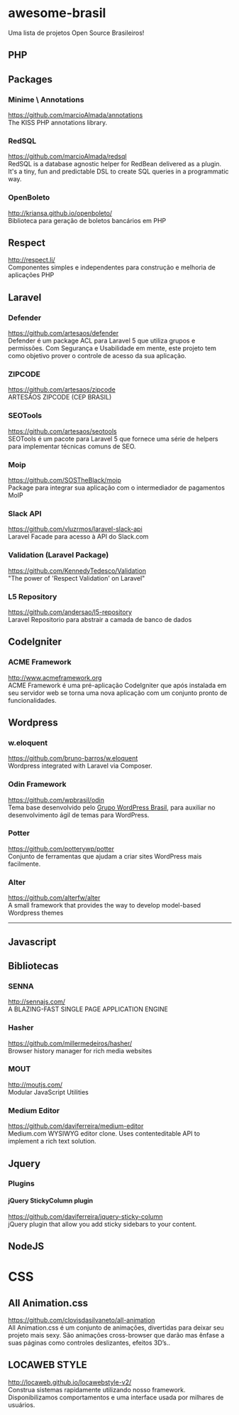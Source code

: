# awesome-brasil
Uma lista de projetos Open Source Brasileiros!

PHP
---

## Packages

### Minime \ Annotations
https://github.com/marcioAlmada/annotations  
The KISS PHP annotations library.

### RedSQL
https://github.com/marcioAlmada/redsql  
RedSQL is a database agnostic helper for RedBean delivered as a plugin. It's a tiny, fun and predictable DSL to create SQL queries in a programmatic way.

### OpenBoleto
http://kriansa.github.io/openboleto/  
Biblioteca para geração de boletos bancários em PHP

## Respect
http://respect.li/  
Componentes simples e independentes para construção e melhoria de aplicações PHP

## Laravel

### Defender
https://github.com/artesaos/defender  
Defender é um package ACL para Laravel 5 que utiliza grupos e permissões. Com Segurança e Usabilidade em mente, este projeto tem como objetivo prover o controle de acesso da sua aplicação.

### ZIPCODE
https://github.com/artesaos/zipcode  
ARTESÃOS ZIPCODE (CEP BRASIL)

### SEOTools
https://github.com/artesaos/seotools  
SEOTools é um pacote para Laravel 5 que fornece uma série de helpers para implementar técnicas comuns de SEO.

### Moip
https://github.com/SOSTheBlack/moip  
Package para integrar sua aplicação com o intermediador de pagamentos MoIP

### Slack API
https://github.com/vluzrmos/laravel-slack-api   
Laravel Facade para acesso à API do Slack.com

### Validation (Laravel Package)
https://github.com/KennedyTedesco/Validation  
"The power of 'Respect Validation' on Laravel"

### L5 Repository
https://github.com/andersao/l5-repository  
Laravel Repositorio para abstrair a camada de banco de dados
## CodeIgniter

### ACME Framework
http://www.acmeframework.org  
ACME Framework é uma pré-aplicação CodeIgniter que após instalada em seu servidor web se torna uma nova aplicação com um conjunto pronto de funcionalidades.

## Wordpress

### w.eloquent 
https://github.com/bruno-barros/w.eloquent  
Wordpress integrated with Laravel via Composer.

### Odin Framework
https://github.com/wpbrasil/odin  
Tema base desenvolvido pelo [Grupo WordPress Brasil](https://www.facebook.com/groups/wordpress.brasil), para auxiliar no desenvolvimento ágil de temas para WordPress.

### Potter
https://github.com/potterywp/potter  
Conjunto de ferramentas que ajudam a criar sites WordPress mais facilmente.

### Alter
https://github.com/alterfw/alter  
A small framework that provides the way to develop model-based Wordpress themes

-------------------------------------------------------

Javascript
----------

## Bibliotecas

### SENNA
http://sennajs.com/  
A BLAZING-FAST SINGLE PAGE APPLICATION ENGINE

### Hasher
https://github.com/millermedeiros/hasher/  
Browser history manager for rich media websites

### MOUT
http://moutjs.com/  
Modular JavaScript Utilities 

### Medium Editor
https://github.com/daviferreira/medium-editor  
Medium.com WYSIWYG editor clone. Uses contenteditable API to implement a rich text solution.

## Jquery

### Plugins

#### jQuery StickyColumn plugin
https://github.com/daviferreira/jquery-sticky-column  
jQuery plugin that allow you add sticky sidebars to your content.

## NodeJS

# CSS

## All Animation.css 
https://github.com/clovisdasilvaneto/all-animation  
All Animation.css é um conjunto de animações, divertidas para deixar seu projeto mais sexy. São animações cross-browser que darão mas ênfase a suas páginas como controles deslizantes, efeitos 3D’s..

## LOCAWEB STYLE
http://locaweb.github.io/locawebstyle-v2/  
Construa sistemas rapidamente utilizando nosso framework. Disponibilizamos comportamentos e uma interface usada por milhares de usuários.
